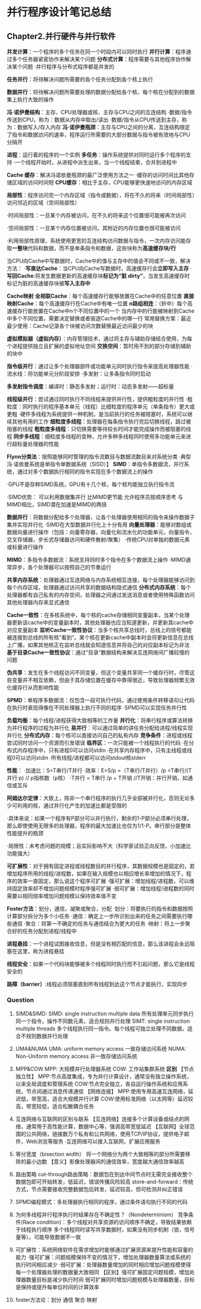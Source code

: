 # 并行程序设计笔记总结

## Chapter2.并行硬件与并行软件

**并发计算**：一个程序的多个任务在同一个时段内可以同时执行
**并行计算**：程序通过多个任务器紧密协作来解决某个问题
**分布式计算**：程序需要与其他程序协作解决某个问题
·并行程序与分布式程序都是并发的

**任务并行**：将待解决问题所需要的各个任务分配到各个核上执行

**数据并行**：将待解决问题所需要处理的数据分配给各个核，每个核在分配到的数据集上执行大致的操作

**冯·诺伊曼结构**：主存、CPU处理器或核、主存与CPU之间的互连结构
·数据/指令传送到CPU，称为：数据从内存中取出/读出
·数据/指令从CPU传送到主存，称为：数据写入/存入内存
**冯·诺伊曼瓶颈**：主存与CPU之间的分离，互连结构限定了指令和数据访问的速率，程序运行所需要的大部分数据与指令被有效地与CPU分隔开

**进程**：运行着的程序的一个实例
**多任务**：操作系统提供对同时运行多个程序的支持
·一个线程开始时，从进程中派生出来，当一个线程结束，合并到进程中

**Cache 缓存**：解决冯诺依曼瓶颈的最广泛使用方法之一
·缓存的访问时间比其他存储区域的访问时间短
**CPU缓存**：相比于主存，CPU能够更快速地访问的内存区域

**局部性**：程序访问完一个内存区域（指令或数据），将在不久的将来（时间局部性）访问邻近的区域（空间局部性）

·时间局部性：一旦某个内存被访问，在不久的将来这个位置很可能被再次访问

·空间局部性：一旦某个内存位置被访问，其附近的内存位置也很可能被访问

·利用局部性原理，系统使用更宽的互连结构访问数据与指令，一次内存访问能存取**一整块**代码和数据，而不是单条指令和数据，这些块称为**高速缓存块/行**

当CPU向Cache中写数据时，Cache中的值与主存中的值会不同或不一致，解决方法：
·**写直达Cache**：当CPU向Cache写数据时，高速缓存行会**立即写入主存**
·**写回Cache**:将发生数据更新的高速缓存块**标记为“脏 dirty”**，当发生高速缓存时标记为脏的高速缓存块被**写入主存中**

**Cache映射**
**全相联Cache**：每个高速缓存行能够放置在Cache中的任意位置
**直接映射Cache**：每个高速缓存行在Cache中有唯一位置
**n路组相连**：（折中）每个高速缓存行能放置在Cache中n个不同位置中的一个
当内存中的行能被映射到Cache中多个不同位置，需要决定替换或者驱逐Cache中的哪一行
常用替换方案：最近最少使用：Cache记录各个块被访问次数替换最近访问最少的块

**虚拟模拟器（虚拟内存）**：内存管理技术，通过将主存与辅助存储结合使用，为每个进程提供独立且扩展的虚拟地址空间
**交换空间**：暂时用不到的部分存储到辅助的块中

**指令级并行**：通过让多个处理器部件或功能单元同时执行指令来提高处理器性能
·流水线：将功能单元分阶段安排 
·多发射：让多条指令同时启动

**多发射指令调度**：编译时：静态多发射；运行时：动态多发射——超标量

**线程级并行**：尝试通过同时执行不同线程来提供并行性，提供粗粒度的并行性
·粗粒度：同时执行的程序基本单元（线程）比细粒度的程序单元（单条指令）更大或更粗
·硬件多线程为系统提供一种机制，是当前执行的任务被阻塞时，系统可以继续其他有用的工作
**细粒度多线程**：处理器在每条指令执行完后切换线程，跳过被阻塞的线程
**粗粒度多线程**：只切换需要等待较长时间才能完成操作而被阻塞的线程
**同步多线程**：细粒度多线程的变种，允许多种多线程同时使用多功能单元来进行超标量处理器的性能

**Flynn分类法**：按照能够同时管理的指令流数目与数据流数目来对系统分类
·典型冯·诺依曼系统是单指令单数据系统（SISD）】
**SIMD**：单指令多数据流，并行系统，通过对多个数据执行相同的指令实现在多个数据流上的操作

·GPU不是存粹SIMD系统，GPU有十几个核，每个核均能独立执行指令流

·SIMD优势：
  可以利用数据集并行
  比MIMD更节能
  允许程序员按顺序思考
  与MIMD相比，SIMD潜在加速是MIMD的两倍

**数据并行**：将数据分配给多个处理器，让各个处理器使用相同的指令来操作数据子集并实现并行化
·SIMD在大型数据并行化上十分有用
**向量处理器**：能够对数组或数据向量进行操作（包括：向量寄存器，向量化和流水化的功能单元，向量指令，交叉存储器，步长式存储器访问和硬件散射/聚集）
·传统CPU对单独的数据元素或标量进行操作

**MIMD**：多指令多数据流：系统支持同时多个指令在多个数据流上操作
·MIMD通常异步，各个处理器可以按照自己的节奏运行

**共享内存系统**：处理器通过互连网络与内存系统相互连接，每个处理器能够访问到每个内存区域，处理器通过访问共享的数据结构隐式通信
**分布式内存系统**：每个处理器都有自己私有的内存空间，处理器之间通过发送消息或者使用特殊函数访问其他处理器内存来显式通信

**Cache一致性**：在多核系统中，每个核的cache存储相同变量副本，当某个处理器更新该cache中的变量副本时，其他处理器也应当知道更新，并更新其cache中对应变量副本
**监听Cache一致性协议**：当多个核共享总线时，总线上的信号都能被连接到总线的所有核“看到”。某个核在更新cache中副本时会将更新信息在总线上广播，如果其他核正在监听总线就会知道信息并将自己的对应副本标记为非法
**基于目录Cache一致性协议**：通过“目录”数据结构来解决互连网络间广播较慢的问题

**伪共享**：发生在多个线程访问不同变量，但这个变量共享同一个缓存行时，尽管这些变量并不相互依赖，但由于其存储位置在缓存中靠得很近，导致处理器频繁无效化缓存行从而影响性能

**SPMD**：单程序多数据流：仅包含一段可执行代码，通过使用条件转移语句让代码在执行时表现得像在不同处理器上执行不同的程序
·SPMD可以实现任务并行性

**负载均衡**：每个线程/进程获得大致相等的工作量
**并行化**：将串行程序或算法转换为并行程序的过程为并行化
**易并行**：可以通过简单的讲任务分配给进程/线程实现并行化
**分布式内存**：每个核可以直接访问自己的私有内存
**竞争条件**：进程或线程尝试同时访问一个资源而引发错误
**临界区**：一次只能被一个线程执行的代码
·在分布式内存程序中，只有进程0可以访问stdin
·在共享内存程序中，只有主线程或线程0可以访问stdin
·所有线程/进程都可以访问stdout核stderr

**性能**：
·加速比：S=T串行/T并行
·效率：E=S/p =（T串行/T并行）/p =T串行/(T并行·p)  // p指核数（p核）
·T并行 = T串行 /p + T开销 //T开销：并行开销，如通信或互斥

**阿姆达尔定律**：大致上，除非一个串行程序的执行几乎全部被并行化，否则无论多少可利用的核，通过并行化产生的加速比都是受限的

·具体来说：如果一个程序有P部分可以并行执行，剩余的1-P部分必须串行处理，那么即使使用无限多的处理器，程序的最大加速比也仅为1/1-P。串行部分是整体性能提升的瓶颈

·局限性：未考虑问题的规模；且实际影响不大（科学家试验正向反馈，小加速比功能强大）

**可扩展性**：对于拥有固定进程或线程数目的并行程序，其数据规模也是固定的，若增加程序所用的线程/进程数，如果在输入规模也以相应增长率增加的情况下，程序的效率一直固定，那么说这个程序可扩展
·强可扩展：增加线程/进程数，可以维持固定效率却不增加问题规模时程序强可扩展
·弱可扩展：增加线程/进程数的同时需要以相同倍率增加问题规模以保持效率值不变

**Foster方法**：划分，通信，凝聚或聚合，分配
·划分：将要执行的指令和数据按照计算部分拆分为多个小任务
·通信：确定上一步所识别出来的任务之间需要执行哪些通信
·聚合：将第一不确定的任务与通信结合为更大的任务
·映射：将上一步聚合好的任务分配到进程/线程中

**进程悬挂**：一个进程试图接收信息，但是没有相匹配的信息，那么该进程会永远阻塞在这里，称为进程悬挂

**线程安全**：如果一个代码块能够被多个线程同时执行而不引起问题，那么它是线程安全的

**路障（barrier）**:线程必须阻塞直到所有线程到达这个节点才能执行，实现同步

### Question
1. SIMD&SIMD:
SIMD: single instruction multiple data 所有处理单元同步执行同一个指令，操作不同数元素，适合规则并行处理
SIMT: single instruction multiple threads 多个线程执行同一指令。每个线程可独立处理不同数据，适合不规则数据并行处理

2. UMA&NUMA
UMA: uniform memory access 一致存储访问系统
NUMA: Non-Uniform memory access 非一致存储访问系统

3. MPP&COW
  MPP: 大规模并行处理器系统
  COW: 工作站集群系统
  **区别**
  【节点独立性】
  MPP:节点高度集成，专为并行计算设计，通常没有独立操作系统，以来全局调度和管理系统
  COW:节点完全独立，各自运行操作系统和应用系统，节点间通过消息传递通信
  【网络连接】
  MPP:使用专用高速互连网络，延迟低，带宽高，适合大规模并行计算
  COW:使用标准网络（以太网等）延迟较高，带宽较低，适合松散耦合任务

4. 互连网络与互联网的区别与联系
  【互连网络】连接多个计算设备或结点的网络，通常用于高性能计算，数据中心等，强调高带宽低延迟
  【互联网】全球范围的公共网络，链接数万个私有和公共网络，使用TCP/IP协议，提供电子邮件，Web浏览等服务
  ·互连网络可以接入互联网，扩展应用服务

5. 等分宽度（bisection width）
  将一个网络分为两个大致相等的部分所需要移除的最小边数
  【意义】影像处理器间的通信效率，宽度越大通信效率越高

6. 路由策略
  cut-through路由策略：数据包在到达中间节点时无需完全接收整个数据包即可开始转发，低延迟，错误传播风险较高
  store-and-forward：传统方式，节点需要接收完整数据包后转发，延迟较高，但可检测并纠正错误

7. SPMD编程模式：多处理器执行相同的程序，通过条件语句执行不同的代码

8. 为何多线程并行程序执行时结果存在不确定性？（Nondeterminism）
   竞争条件(Race condition)：多个线程对共享资源的访问顺序不确定，导致结果依赖于线程执行顺序
   多个线程同时读写共享数据时，如果没有同步机制（锁，信号量等）。可能导致数据不一致

9. 可扩展性：系统网络软件在需求增加时能够通过扩展资源来提升性能和容量的能力
  ·强可扩展：问题规模保持不变的情况下，增加处理器数量算法或系统的执行时间相应减少
  ·弱可扩展：处理器数量增加的同时相应增加问题规模使得每一个处理器处理的数据量大致相同
  【区别】强可扩展固定问题规模，增加处理器数量目标是减少执行时间
        弱可扩展同时增加问题规模与处理器数量，目标是保持或提升每单位时间的计算效率

10. foster方法论：划分 通信 聚合 映射

